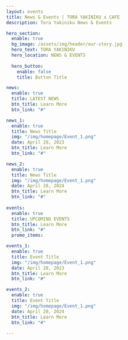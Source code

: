 ```yaml
---
layout: events
title: News & Events | TORA YAKINIKU x CAFE
description: Tora Yakiniku News & Events

hero_section:
  enable: true
  bg_image: /assets/img/header/our-story.jpg
  hero_text: TORA YAKINIKU
  hero_location: NEWS & EVENTS
  
  hero_button:
    enable: false
    title: Button Title

news:
  enable: true
  title: LATEST NEWS
  btn_title: Learn More
  btn_link: "#" 

news_1:
  enable: true
  title: News Title
  img: "/img/homepage/Event_1.png"
  date: April 28, 2023
  btn_title: Learn More
  btn_link: "#"

news_2:
  enable: true
  title: News Title
  img: "/img/homepage/Event_1.png"
  date: April 28, 2024
  btn_title: Learn More
  btn_link: "#"
    
events:
  enable: true 
  title: UPCOMING EVENTS
  btn_title: Learn More
  btn_link: "#" 
  promo_items:

events_1:
  enable: true
  title: Event Title
  img: "/img/homepage/Event_1.png"
  date: April 28, 2023
  btn_title: Learn More
  btn_link: "#"

events_2:
  enable: true
  title: Event Title
  img: "/img/homepage/Event_1.png"
  date: April 28, 2024
  btn_title: Learn More
  btn_link: "#"
    
---
```

